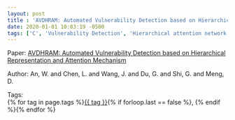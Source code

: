 ```yaml
---
layout: post
title : 'AVDHRAM: Automated Vulnerability Detection based on Hierarchical Representation and Attention Mechanism'
date: 2020-01-01 10:03:19 -0500
tags: ['C', 'Vulnerability Detection', 'Hierarchical attention network', 'Abstract Syntax Tree (AST)', 'Program Dependence Graph (PDG)', 'Tokenizer']
---
```

Paper: [AVDHRAM: Automated Vulnerability Detection based on Hierarchical Representation and Attention Mechanism](https://ieeexplore.ieee.org/stamp/stamp.jsp?arnumber=9443902)

Author: An, W. and Chen, L. and Wang, J. and Du, G. and Shi, G. and Meng, D.




 Tags:  
        <span>{% for tag in page.tags %}<a href="/tags/#{{ tag | slugify }}">{{ tag }}</a>{% if forloop.last == false %}, {% endif %}{% endfor %}</span>
